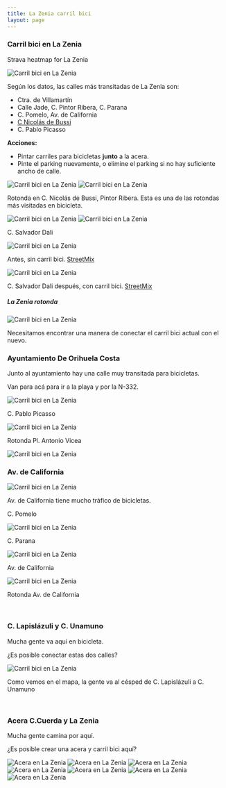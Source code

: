 ```yaml
---
title: La Zenia carril bici
layout: page
---
```


### Carril bici en La Zenia 

Strava heatmap for La Zenia

<img class="img-fluid" src="/assets/lazenia/strava-lazenia.png" alt="Carril bici en La Zenia">

Según los datos, las calles más transitadas de La Zenia son:

  - Ctra. de Villamartín
  - Calle Jade, C. Pintor Ribera, C. Parana
  - C. Pomelo, Av. de California
  - [C Nicolás de Bussi](nicolasdebussi)
  - C. Pablo Picasso

**Acciones:**
- Pintar carriles para bicicletas **junto** a la acera.
- Pinte el parking nuevamente, o elimine el parking si no hay suficiente ancho de calle.

<img class="img-fluid" src="/assets/lazenia/bikewidth.png" alt="Carril bici en La Zenia">

<img class="img-fluid" src="/assets/lazenia/g.png" alt="Carril bici en La Zenia">

Rotonda en C. Nicolás de Bussi, Pintor Ribera.
Esta es una de las rotondas más visitadas en bicicleta.

<img class="img-fluid" src="/assets/lazenia/h.png" alt="Carril bici en La Zenia">


<img class="img-fluid" src="/assets/lazenia/i.png" alt="Carril bici en La Zenia">

C. Salvador Dali


<img class="img-fluid" src="/assets/lazenia/lazenia_antes.png" alt="Carril bici en La Zenia">

Antes, sin carril bici.
<a target="_blank" href="https://streetmix.net/cyclingorihuel1/1/la-zenia-boulevard-2021">StreetMix</a>


<img class="img-fluid" src="/assets/lazenia/lazenia_despues.jpg" alt="Carril bici en La Zenia">

C. Salvador Dali después, con carril bici.
<a target="_blank" href="https://streetmix.net/cyclingorihuel1/2/la-zenia-boulevard-carril-bici">StreetMix</a>


##### La Zenia rotonda

<img class="img-fluid" src="/assets/lazenia/j.png" alt="Carril bici en La Zenia">

Necesitamos encontrar una manera de conectar el carril bici actual con el nuevo.

### Ayuntamiento De Orihuela Costa

Junto al ayuntamiento hay una calle muy transitada para bicicletas.

Van para acá para ir a la playa y por la N-332.

<img class="img-fluid" src="/assets/lazenia/ay.png" alt="Carril bici en La Zenia">

C. Pablo Picasso

<img class="img-fluid" src="/assets/lazenia/b.png" alt="Carril bici en La Zenia">

Rotonda Pl. Antonio Vicea

<img class="img-fluid" src="/assets/lazenia/rotonda_ay.jpg" alt="Carril bici en La Zenia">

<br>

### Av. de California


<img class="img-fluid" src="/assets/lazenia/e.png" alt="Carril bici en La Zenia">

Av. de California tiene mucho tráfico de bicicletas.

C. Pomelo

<img class="img-fluid" src="/assets/lazenia/f.png" alt="Carril bici en La Zenia">

C. Parana

<img class="img-fluid" src="/assets/lazenia/c.png" alt="Carril bici en La Zenia">

Av. de California

<img class="img-fluid" src="/assets/lazenia/d.png" alt="Carril bici en La Zenia">

Rotonda Av. de California

<br>

### C. Lapislázuli y C. Unamuno

Mucha gente va aquí en bicicleta.

¿Es posible conectar estas dos calles?

<img class="img-fluid" src="/assets/lazenia/k.png" alt="Carril bici en La Zenia">

Como vemos en el mapa, la gente va al césped de C. Lapislázuli a C. Unamuno

<br>

### Acera C.Cuerda y La Zenia

Mucha gente camina por aquí.

¿Es posible crear una acera y carril bici aquí?

<img class="img-fluid" src="/assets/lazenia/lawalk.png" alt="Acera en La Zenia">

<img class="img-fluid" src="/assets/lazenia/walk1.jpg" alt="Acera en La Zenia">

<img class="img-fluid" src="/assets/lazenia/walk2.jpg" alt="Acera en La Zenia">

<img class="img-fluid" src="/assets/lazenia/walk3.jpg" alt="Acera en La Zenia">

<img class="img-fluid" src="/assets/lazenia/walk4.jpg" alt="Acera en La Zenia">

<img class="img-fluid" src="/assets/lazenia/walk5.jpg" alt="Acera en La Zenia">

<img class="img-fluid" src="/assets/lazenia/walk6.jpg" alt="Acera en La Zenia">
